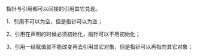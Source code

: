 指针与引用都可以间接的引用其它兑现。

1、引用不可以为空，但是指针可以为空；

2、引用在声明的时候必须初始化，指针可以不用初始化；

3、引用一经赋值就不能改变再去引用其它对象，但是指针可以再指向其它对象；

